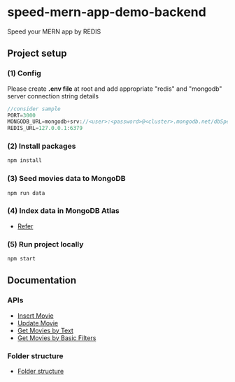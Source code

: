 # speed-mern-app-demo-backend

Speed your MERN app by REDIS

## Project setup

### (1) Config

Please create **.env file** at root and add appropriate "redis" and "mongodb" server connection string details

```js
//consider sample
PORT=3000
MONGODB_URL=mongodb+srv://<user>:<password>@<cluster>.mongodb.net/dbSpeedMernDemo?retryWrites=true&w=majority
REDIS_URL=127.0.0.1:6379
```

### (2) Install packages

```sh
npm install
```

### (3) Seed movies data to MongoDB

```sh
npm run data
```

### (4) Index data in MongoDB Atlas

- [Refer](./docs/indexing/mongodb-atlas.md)

### (5) Run project locally

```sh
npm start
```

## Documentation

### APIs

- [Insert Movie](./docs/api/01-insert-movie.md)
- [Update Movie](./docs/api/02-update-movie.md)
- [Get Movies by Text](./docs/api/03-get-movies-by-text.md)
- [Get Movies by Basic Filters](./docs/api/04-get-movies-by-basic-filters.md)

### Folder structure

- [Folder structure](./docs/folder-structure.md)
